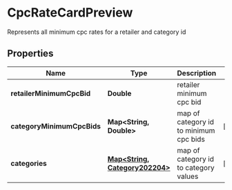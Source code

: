 

# CpcRateCardPreview

Represents all minimum cpc rates for a retailer and category id

## Properties

| Name | Type | Description | Notes |
|------------ | ------------- | ------------- | -------------|
|**retailerMinimumCpcBid** | **Double** | retailer minimum cpc bid |  |
|**categoryMinimumCpcBids** | **Map&lt;String, Double&gt;** | map of category id to minimum cpc bids |  [optional] |
|**categories** | [**Map&lt;String, Category202204&gt;**](Category202204.md) | map of category id to category values |  [optional] |



